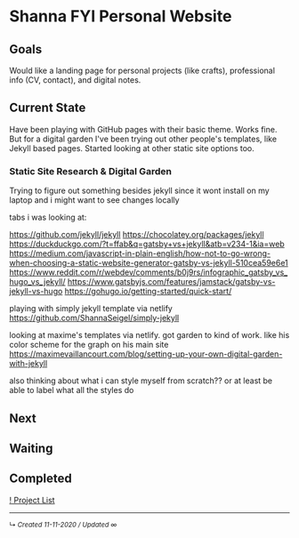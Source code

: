 # Shanna FYI Personal Website

## Goals
Would like a landing page for personal projects (like crafts), professional info (CV, contact), and digital notes.

## Current State
Have been playing with GitHub pages with their basic theme. Works fine. But for a digital garden I've been trying out other people's templates, like Jekyll based pages. Started looking at other static site options too.

### Static Site Research & Digital Garden
Trying to figure out something besides jekyll since it wont install on my laptop and i might want to see changes locally

tabs i was looking at:

https://github.com/jekyll/jekyll
https://chocolatey.org/packages/jekyll
https://duckduckgo.com/?t=ffab&q=gatsby+vs+jekyll&atb=v234-1&ia=web
https://medium.com/javascript-in-plain-english/how-not-to-go-wrong-when-choosing-a-static-website-generator-gatsby-vs-jekyll-510cea59e6e1
https://www.reddit.com/r/webdev/comments/b0j9rs/infographic_gatsby_vs_hugo_vs_jekyll/
https://www.gatsbyjs.com/features/jamstack/gatsby-vs-jekyll-vs-hugo
https://gohugo.io/getting-started/quick-start/

playing with simply jekyll template via netlify
https://github.com/ShannaSeigel/simply-jekyll

looking at maxime's templates via netlify. got garden to kind of work. like his color scheme for the graph on his main site
https://maximevaillancourt.com/blog/setting-up-your-own-digital-garden-with-jekyll

also thinking about what i can style myself from scratch?? or at least be able to label what all the styles do








## Next
## Waiting
## Completed







[! Project List](!%20Project%20List)


------------------------
<small>↳ <i>Created 11-11-2020 / Updated ∞ </i></small>